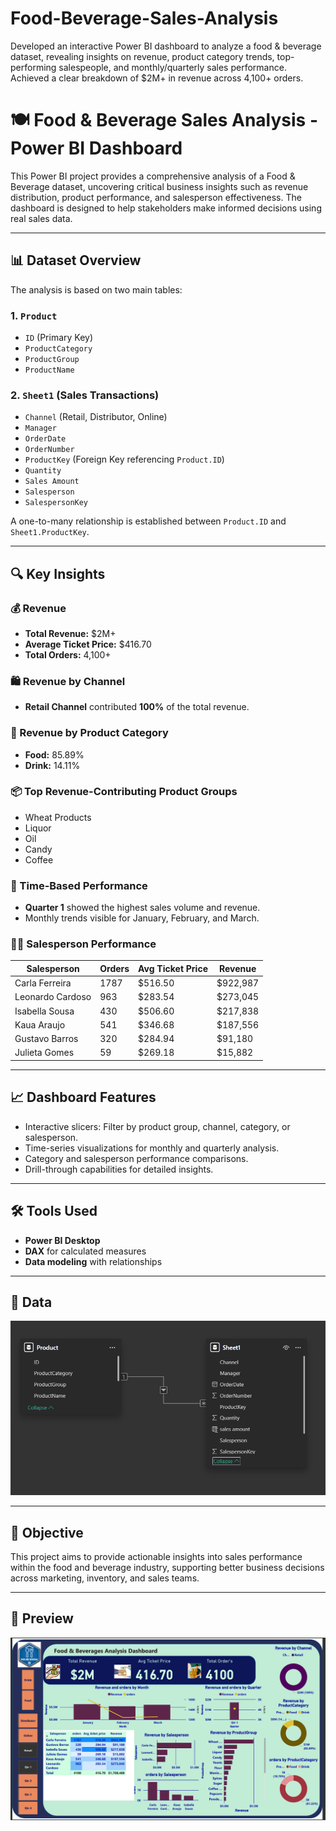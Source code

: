 # Food-Beverage-Sales-Analysis
Developed an interactive Power BI dashboard to analyze a food &amp; beverage dataset, revealing insights on revenue, product category trends, top-performing salespeople, and monthly/quarterly sales performance. Achieved a clear breakdown of $2M+ in revenue across 4,100+ orders.

# 🍽️ Food & Beverage Sales Analysis - Power BI Dashboard

This Power BI project provides a comprehensive analysis of a Food & Beverage dataset, uncovering critical business insights such as revenue distribution, product performance, and salesperson effectiveness. The dashboard is designed to help stakeholders make informed decisions using real sales data.

---

## 📊 Dataset Overview

The analysis is based on two main tables:

### 1. `Product`
- `ID` (Primary Key)
- `ProductCategory`
- `ProductGroup`
- `ProductName`

### 2. `Sheet1` (Sales Transactions)
- `Channel` (Retail, Distributor, Online)
- `Manager`
- `OrderDate`
- `OrderNumber`
- `ProductKey` (Foreign Key referencing `Product.ID`)
- `Quantity`
- `Sales Amount`
- `Salesperson`
- `SalespersonKey`

A one-to-many relationship is established between `Product.ID` and `Sheet1.ProductKey`.

---

## 🔍 Key Insights

### 💰 Revenue
- **Total Revenue:** $2M+
- **Average Ticket Price:** $416.70
- **Total Orders:** 4,100+

### 🛍️ Revenue by Channel
- **Retail Channel** contributed **100%** of the total revenue.

### 🍱 Revenue by Product Category
- **Food:** 85.89%
- **Drink:** 14.11%

### 📦 Top Revenue-Contributing Product Groups
- Wheat Products
- Liquor
- Oil
- Candy
- Coffee

### 📆 Time-Based Performance
- **Quarter 1** showed the highest sales volume and revenue.
- Monthly trends visible for January, February, and March.

### 👩‍💼 Salesperson Performance

| Salesperson         | Orders | Avg Ticket Price | Revenue     |
|---------------------|--------|------------------|-------------|
| Carla Ferreira      | 1787   | $516.50          | $922,987    |
| Leonardo Cardoso    | 963    | $283.54          | $273,045    |
| Isabella Sousa      | 430    | $506.60          | $217,838    |
| Kaua Araujo         | 541    | $346.68          | $187,556    |
| Gustavo Barros      | 320    | $284.94          | $91,180     |
| Julieta Gomes       | 59     | $269.18          | $15,882     |

---

## 📈 Dashboard Features
- Interactive slicers: Filter by product group, channel, category, or salesperson.
- Time-series visualizations for monthly and quarterly analysis.
- Category and salesperson performance comparisons.
- Drill-through capabilities for detailed insights.

---

## 🛠️ Tools Used
- **Power BI Desktop**
- **DAX** for calculated measures
- **Data modeling** with relationships

---

## 📁 Data
![Data Schema Preview](https://github.com/Shivansh9307/Sales-analysis-of-food-and-beverage/blob/main/images/Data_Schema.png)


---

## 📌 Objective
This project aims to provide actionable insights into sales performance within the food and beverage industry, supporting better business decisions across marketing, inventory, and sales teams.

---

## 📸 Preview

![Dashboard Preview](https://github.com/Harshalpatil9767/Food-Beverage-Sales-Analysis/blob/cc1be6c12c0e3aca3e5de47169bfdef8f96a5465/Food_Beverages_POWERBI.png)


